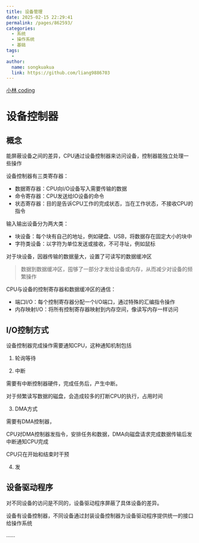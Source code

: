```yaml
---
title: 设备管理
date: 2025-02-15 22:29:41
permalink: /pages/862593/
categories:
  - 系统
  - 操作系统
  - 基础
tags:
  - 
author: 
  name: songkuakua
  link: https://github.com/liang9886703
---
```

[小林 coding](https://xiaolincoding.com/)
# 设备控制器

## 概念

能屏蔽设备之间的差异，CPU通过设备控制器来访问设备，控制器能独立处理一些操作



设备控制器有三类寄存器：

- 数据寄存器：CPU向I/O设备写入需要传输的数据
- 命令寄存器：CPU发送给IO设备的命令
- 状态寄存器：目的是告诉CPU工作的完成状态，当在工作状态，不接收CPU的指令

输入输出设备分为两大类：

- 块设备：每个块有自己的地址，例如硬盘、USB，将数据存在固定大小的块中
- 字符类设备：以字符为单位发送或接收，不可寻址，例如鼠标

对于块设备，因器传输的数据量大，设置了可读写的数据缓冲区

> 数据到数据缓冲区，囤够了一部分才发给设备或内存，从而减少对设备的频繁操作

CPU与设备的控制寄存器和数据缓冲区的通信：

- 端口I/O：每个控制寄存器分配一个I/O端口，通过特殊的汇编指令操作
- 内存映射I/O：将所有控制寄存器映射到内存空间，像读写内存一样访问

## I/O控制方式

设备控制器完成操作需要通知CPU，这种通知机制包括

1. 轮询等待

2. 中断

需要有中断控制器硬件，完成任务后，产生中断。

对于频繁读写数据的磁盘，会造成较多的打断CPU的执行，占用时间

3. DMA方式

需要有DMA控制器，

CPU对DMA控制器发指令，安排任务和数据，DMA向磁盘请求完成数据传输后发中断通知CPU完成

CPU只在开始和结束时干预

4. 发

## 设备驱动程序

对不同设备的访问是不同的，设备驱动程序屏蔽了具体设备的差异。

设备有设备控制器，不同设备通过封装设备控制器为设备驱动程序提供统一的接口给操作系统

……